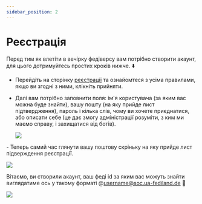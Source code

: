 ```yaml
---
sidebar_position: 2
---
```


# Реєстрація

Перед тим як влетіти в вечірку федіверсу вам потрібно створити акаунт, для цього дотримуйтесь простих кроків нижче. ⬇️

- Перейдіть на сторінку [реєстрації](https://soc.ua-fediland.de/auth/sign_up) та ознайомтеся з усіма правилами, якщо ви згодні з ними, клікніть прийняти.

- Далі вам потрібно заповнити поля: ім'я користувача (за яким вас можна буде знайти), вашу пошту (на яку прийде лист підтвердження), пароль і кілька слів, чому ви хочете приєднатися, або описати себе (це дає змогу адміністрації розуміти, з ким ми маємо справу, і захищатися від ботів).

  ![](/img/reg.webp)

\- Теперь самий час глянути вашу поштову скріньку на яку прийде лист підверждення реєстрації.

![](/img/mail.webp)

Вітаємо, ви створили акаунт, ваш феді id за яким вас можуть знайти виглядатиме ось у такому форматі @[username@soc.ua-fediland.de](mailto:username@soc.ua-fediland.de) 🎉

![](/img/myprof.webp)
